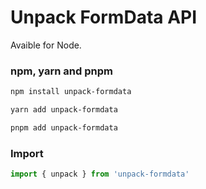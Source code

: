 # Unpack FormData API

Avaible for Node.

### npm, yarn and pnpm

```bash
npm install unpack-formdata
```

```bash
yarn add unpack-formdata
```

```bash
pnpm add unpack-formdata
```

### Import

```ts
import { unpack } from 'unpack-formdata'
```
